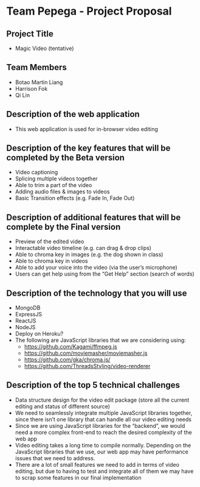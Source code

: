 # Team Pepega - Project Proposal
## Project Title  
* Magic Video (tentative)
## Team Members  
* Botao Martin Liang  
* Harrison Fok  
* Qi Lin  
## Description of the web application  
* This web application is used for in-browser video editing
## Description of the key features that will be completed by the Beta version
* Video captioning
* Splicing multiple videos together
* Able to trim a part of the video 
* Adding audio files & images to videos
* Basic Transition effects (e.g. Fade In, Fade Out)
## Description of additional features that will be complete by the Final version
* Preview of the edited video
* Interactable video timeline (e.g. can drag & drop clips)
* Able to chroma key in images (e.g. the dog shown in class)
* Able to chroma key in videos
* Able to add your voice into the video (via the user’s microphone)
* Users can get help using from the “Get Help” section (search of words)
## Description of the technology that you will use
* MongoDB
* ExpressJS
* ReactJS
* NodeJS
* Deploy on Heroku? 
* The following are JavaScript libraries that we are considering using:
  * https://github.com/Kagami/ffmpeg.js
  * https://github.com/moviemasher/moviemasher.js
  * https://github.com/gka/chroma.js/
  * https://github.com/ThreadsStyling/video-renderer
## Description of the top 5 technical challenges
* Data structure design for the video edit package (store all the current editing and status of different source)  
* We need to seamlessly integrate multiple JavaScript libraries together, since there isn’t one library that can handle all our video editing needs  
* Since we are using JavaScript libraries for the “backend”, we would need a more complex front-end to reach the desired complexity of the web app  
* Video editing takes a long time to compile normally. Depending on the JavaScript libraries that we use, our web app may have performance issues that we need to address.  
* There are a lot of small features we need to add in terms of video editing, but due to having to test and integrate all of them we may have to scrap some features in our final implementation  

